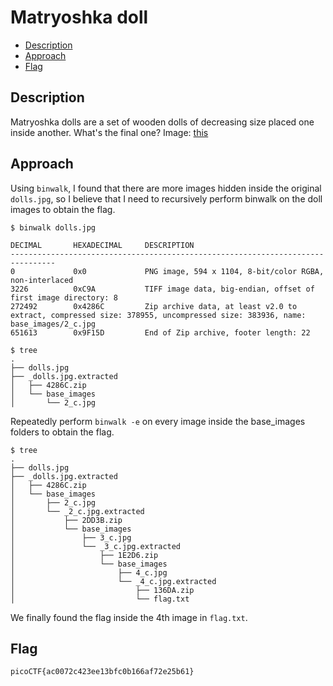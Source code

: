 # Matryoshka doll

- [Description](#description)
- [Approach](#approach)
- [Flag](#flag)

## Description

Matryoshka dolls are a set of wooden dolls of decreasing size placed one inside another. What's the final one? Image: [this](https://mercury.picoctf.net/static/f6cc2560a70b1ea811c151accba5390f/dolls.jpg)

## Approach

Using `binwalk`, I found that there are more images hidden inside the original `dolls.jpg`, so I believe that I need to recursively perform binwalk on the doll images to obtain the flag.

```
$ binwalk dolls.jpg

DECIMAL       HEXADECIMAL     DESCRIPTION
--------------------------------------------------------------------------------
0             0x0             PNG image, 594 x 1104, 8-bit/color RGBA, non-interlaced
3226          0xC9A           TIFF image data, big-endian, offset of first image directory: 8
272492        0x4286C         Zip archive data, at least v2.0 to extract, compressed size: 378955, uncompressed size: 383936, name: base_images/2_c.jpg
651613        0x9F15D         End of Zip archive, footer length: 22

$ tree
.
├── dolls.jpg
├── _dolls.jpg.extracted
│   ├── 4286C.zip
│   └── base_images
│       └── 2_c.jpg
```

Repeatedly perform `binwalk -e` on every image inside the base_images folders to obtain the flag.
```
$ tree
.
├── dolls.jpg
├── _dolls.jpg.extracted
│   ├── 4286C.zip
│   └── base_images
│       ├── 2_c.jpg
│       └── _2_c.jpg.extracted
│           ├── 2DD3B.zip
│           └── base_images
│               ├── 3_c.jpg
│               └── _3_c.jpg.extracted
│                   ├── 1E2D6.zip
│                   └── base_images
│                       ├── 4_c.jpg
│                       └── _4_c.jpg.extracted
│                           ├── 136DA.zip
│                           └── flag.txt
```

We finally found the flag inside the 4th image in `flag.txt`.

## Flag

`picoCTF{ac0072c423ee13bfc0b166af72e25b61}`